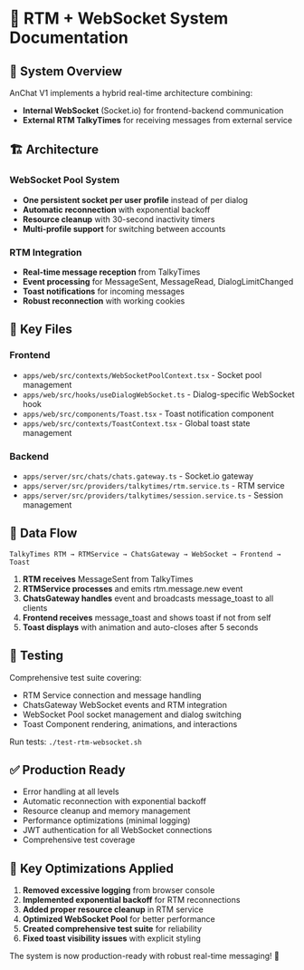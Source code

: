 # 📡 RTM + WebSocket System Documentation

## 🎯 System Overview

AnChat V1 implements a hybrid real-time architecture combining:
- **Internal WebSocket** (Socket.io) for frontend-backend communication  
- **External RTM TalkyTimes** for receiving messages from external service

## 🏗️ Architecture

### WebSocket Pool System
- **One persistent socket per user profile** instead of per dialog
- **Automatic reconnection** with exponential backoff
- **Resource cleanup** with 30-second inactivity timers
- **Multi-profile support** for switching between accounts

### RTM Integration  
- **Real-time message reception** from TalkyTimes
- **Event processing** for MessageSent, MessageRead, DialogLimitChanged
- **Toast notifications** for incoming messages
- **Robust reconnection** with working cookies

## 📁 Key Files

### Frontend
- `apps/web/src/contexts/WebSocketPoolContext.tsx` - Socket pool management
- `apps/web/src/hooks/useDialogWebSocket.ts` - Dialog-specific WebSocket hook
- `apps/web/src/components/Toast.tsx` - Toast notification component
- `apps/web/src/contexts/ToastContext.tsx` - Global toast state management

### Backend  
- `apps/server/src/chats/chats.gateway.ts` - Socket.io gateway
- `apps/server/src/providers/talkytimes/rtm.service.ts` - RTM service
- `apps/server/src/providers/talkytimes/session.service.ts` - Session management

## 🔄 Data Flow

```
TalkyTimes RTM → RTMService → ChatsGateway → WebSocket → Frontend → Toast
```

1. **RTM receives** MessageSent from TalkyTimes
2. **RTMService processes** and emits rtm.message.new event  
3. **ChatsGateway handles** event and broadcasts message_toast to all clients
4. **Frontend receives** message_toast and shows toast if not from self
5. **Toast displays** with animation and auto-closes after 5 seconds

## 🧪 Testing

Comprehensive test suite covering:
- RTM Service connection and message handling
- ChatsGateway WebSocket events and RTM integration  
- WebSocket Pool socket management and dialog switching
- Toast Component rendering, animations, and interactions

Run tests: `./test-rtm-websocket.sh`

## ✅ Production Ready

- Error handling at all levels
- Automatic reconnection with exponential backoff
- Resource cleanup and memory management
- Performance optimizations (minimal logging)
- JWT authentication for all WebSocket connections
- Comprehensive test coverage

## 🚀 Key Optimizations Applied

1. **Removed excessive logging** from browser console
2. **Implemented exponential backoff** for RTM reconnections  
3. **Added proper resource cleanup** in RTM service
4. **Optimized WebSocket Pool** for better performance
5. **Created comprehensive test suite** for reliability
6. **Fixed toast visibility issues** with explicit styling

The system is now production-ready with robust real-time messaging! 🎉
